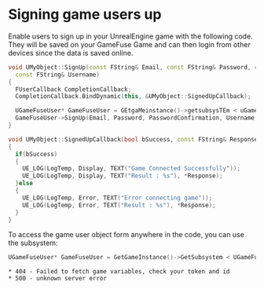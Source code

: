 # Signing game users up

Enable users to sign up in your UnrealEngine game with the following code. They will be saved on your GameFuse Game and can then login from other devices since the data is saved online.

```cpp
void UMyObject::SignUp(const FString& Email, const FString& Password, const FString& PasswordConfirmation,
  const FString& Username)
{
  FUserCallback CompletionCallback;
  CompletionCallback.BindDynamic(this, &UMyObject::SignedUpCallback);

  UGameFuseUser* GameFuseUser = GEtgaMeinstance()->getsubsysTEm < uGameFuseuser > ();
  GameFuseUser->SignUp(Email, Password, PasswordConfirmation, Username, CompletionCallback);
}

void UMyObject::SignedUpCallback(bool bSuccess, const FString& Response)
{
  if(bSuccess)
  {
    UE_LOG(LogTemp, Display, TEXT("Game Connected Successfully"));
    UE_LOG(LogTemp, Display, TEXT("Result : %s"), *Response);
  }else
  {
    UE_LOG(LogTemp, Error, TEXT("Error connecting game"));
    UE_LOG(LogTemp, Error, TEXT("Result : %s"), *Response);
  }
}

```

To access the game user object form anywhere in the code, you can use the subsystem:

```cpp
UGameFuseUser* GameFuseUser = GetGameInstance()->GetSubsystem < UGameFuseUser > ();

```

```
* 404 - Failed to fetch game variables, check your token and id
* 500 - unknown server error
```